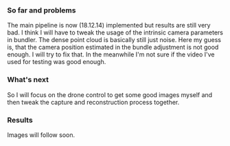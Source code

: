### So far and problems
The main pipeline is now (18.12.14) implemented but results are still very bad. I think I will have to tweak the usage of the intrinsic camera parameters in bundler.
The dense point cloud is basically still just noise. Here my guess is, that the camera position estimated in the bundle adjustment is not good enough. I will try to fix that.
In the meanwhile I'm not sure if the video I've used for testing was good enough.

### What's next
So I will focus on the drone control to get some good images myself and then tweak the capture and reconstruction process together.

### Results
Images will follow soon.


